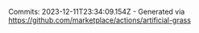 Commits: 2023-12-11T23:34:09.154Z - Generated via https://github.com/marketplace/actions/artificial-grass
<br>
